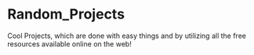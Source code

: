 # Random_Projects
Cool Projects, which are done with easy things and by utilizing all the free resources available online on the web!
